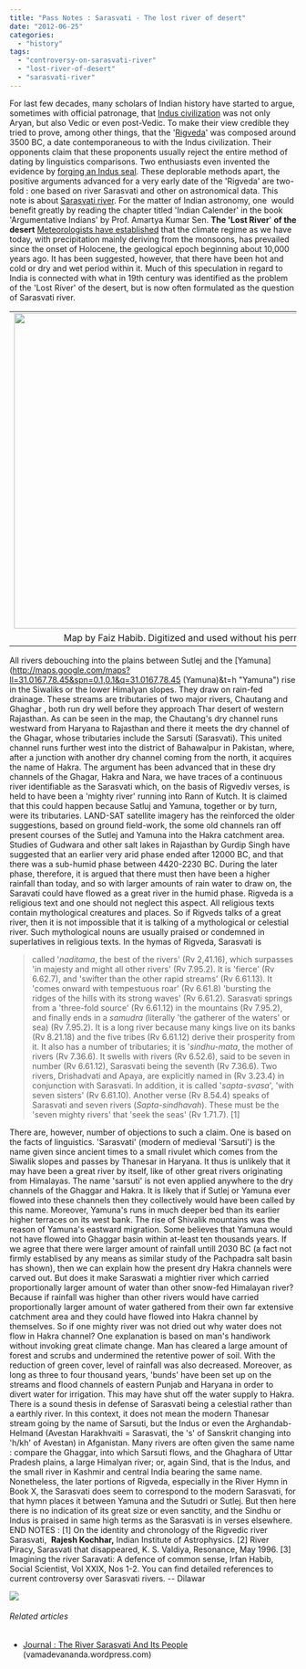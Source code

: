 ```yaml
---
title: "Pass Notes : Sarasvati - The lost river of desert"
date: "2012-06-25"
categories: 
  - "history"
tags: 
  - "controversy-on-sarasvati-river"
  - "lost-river-of-desert"
  - "sarasvati-river"
---
```


For last few decades, many scholars of Indian history have started to argue, sometimes with official patronage, that [Indus civilization](http://en.wikipedia.org/wiki/Indus_Valley_Civilization "Indus Valley Civilization") was not only Aryan, but also Vedic or even post-Vedic. To make their view credible they tried to prove, among other things, that the '[Rigveda](http://en.wikipedia.org/wiki/Rigveda "Rigveda")' was composed around 3500 BC, a date contemporaneous to with the Indus civilization. Their opponents claim that these proponents usually reject the entire method of dating by linguistics comparisons. Two enthusiasts even invented the evidence by [forging an Indus seal](http://www.flonnet.com/fl1720/17200040.htm). These deplorable methods apart, the positive arguments advanced for a very early date of the 'Rigveda' are two-fold : one based on river Sarasvati and other on astronomical data. This note is about [Sarasvati river](http://en.wikipedia.org/wiki/Sarasvati_River "Sarasvati River"). For the matter of Indian astronomy, one  would benefit greatly by reading the chapter titled 'Indian Calender' in the book 'Argumentative Indians' by Prof. Amartya Kumar Sen. **The 'Lost River**' **of the desert** [Meteorologists have established](http://www.ncbi.nlm.nih.gov/pubmed/12540924) that the climate regime as we have today, with precipitation mainly deriving from the monsoons, has prevailed since the onset of Holocene, the geological epoch beginning about 10,000 years ago. It has been suggested, however, that there have been hot and cold or dry and wet period within it. Much of this speculation in regard to India is connected with what in 19th century was identified as the problem of the 'Lost River' of the desert, but is now often formulated as the question of Sarasvati river.

<table class="tr-caption-container" style="margin-left:auto;margin-right:auto;text-align:center;"><tbody><tr><td style="text-align:center;"><a style="margin-left:auto;margin-right:auto;" href="https://dilawars.me/wp-content/uploads/2012/10/img_03531.jpg"><img alt="" src="https://dilawars.me/wp-content/uploads/2012/10/img_03531.jpg?w=300" width="640" height="553"></a></td></tr><tr><td class="tr-caption" style="text-align:center;">Map by Faiz Habib. Digitized and used without his permission.</td></tr></tbody></table>

All rivers debouching into the plains between Sutlej and the [Yamuna](http://maps.google.com/maps?ll=31.0167,78.45&spn=0.1,0.1&q=31.0167,78.45 (Yamuna)&t=h "Yamuna") rise in the Siwaliks or the lower Himalyan slopes. They draw on rain-fed drainage. These streams are tributaries of two major rivers, Chautang and Ghaghar , both run dry well before they approach Thar desert of western Rajasthan. As can be seen in the map, the Chautang's dry channel runs westward from Haryana to Rajasthan and there it meets the dry channel of the Ghagar, whose tributaries include the Sarsuti (Sarasvati). This united channel runs further west into the district of Bahawalpur in Pakistan, where, after a junction with another dry channel coming from the north, it acquires the name of Hakra. The argument has been advanced that in these dry channels of the Ghagar, Hakra and Nara, we have traces of a continuous river identifiable as the Sarasvati which, on the basis of Rigvediv verses, is held to have been a 'mighty river' running into Rann of Kutch. It is claimed that this could happen because Satluj and Yamuna, together or by turn, were its tributaries. LAND-SAT satellite imagery has the reinforced the older suggestions, based on ground field-work, the some old channels ran off present courses of the Sutlej and Yamuna into the Hakra catchment area. Studies of Gudwara and other salt lakes in Rajasthan by Gurdip Singh have suggested that an earlier very arid phase ended after 12000 BC, and that there was a sub-humid phase between 4420-2230 BC. During the later phase, therefore, it is argued that there must then have been a higher rainfall than today, and so with larger amounts of rain water to draw on, the Saravati could have flowed as a great river in the humid phase. Rigveda is a religious text and one should not neglect this aspect. All religious texts contain mythological creatures and places. So if Rigveds talks of a great river, then it is not impossible that it is talking of a mythological or celestial river. Such mythological nouns are usually praised or condemned in superlatives in religious texts. In the hymas of Rigveda, Sarasvati is

> called '_naditama_, the best of the rivers' (Rv 2,41.16), which surpasses 'in majesty and might all other rivers' (Rv 7.95.2). It is 'fierce' (Rv 6.62.7), and 'swifter than the other rapid streams' (Rv 6.61.13). It 'comes onward with tempestuous roar' (Rv 6.61.8) 'bursting the ridges of the hills with its strong waves' (Rv 6.61.2). Sarasvati springs from a 'three-fold source' (Rv 6.61.12) in the mountains (Rv 7.95.2), and finally ends in a _samudra_ (literally 'the gatherer of the waters' or sea) (Rv 7.95.2). It is a long river because many kings live on its banks (Rv 8.21.18) and the five tribes (Rv 6.61.12) derive their prosperity from it. It also has a number of tributaries; it is '_sindhu-mata_, the mother of rivers (Rv 7.36.6). It swells with rivers (Rv 6.52.6), said to be seven in number (Rv 6.61.12), Sarasvati being the seventh (Rv 7.36.6). Two rivers, Drishadvati and Apaya, are explicitly named in (Rv 3.23.4) in conjunction with Sarasvati. In addition, it is called '_sapta-svasa_', 'with seven sisters' (Rv 6.61.10). Another verse (Rv 8.54.4) speaks of Sarasvati and seven rivers (_Sapta-sindhavah_). These must be the 'seven mighty rivers' that 'seek the seas' (Rv 1.71.7). \[1\]

There are, however, number of objections to such a claim. One is based on the facts of linguistics. 'Sarasvati' (modern of medieval 'Sarsuti') is the name given since ancient times to a small rivulet which comes from the Siwalik slopes and passes by Thanesar in Haryana. It thus is unlikely that it may have been a great river by itself, like of other great rivers originating from Himalayas. The name 'sarsuti' is not even applied anywhere to the dry channels of the Ghaggar and Hakra. It is likely that if Sutlej or Yamuna ever flowed into these channels then they collectively would have been called by this name. Moreover, Yamuna's runs in much deeper bed than its earlier higher terraces on its west bank. The rise of Shivalik mountains was the reason of Yamuna's eastward migration. Some believes that Yamuna would not have flowed into Ghaggar basin within at-least ten thousands years. If we agree that there were larger amount of rainfall untill 2030 BC (a fact not firmly establised by any means as similar study of the Pachpadra salt basin has shown), then we can explain how the present dry Hakra channels were carved out. But does it make Saraswati a mightier river which carried proportionally larger amount of water than other snow-fed Himalayan river? Because if rainfall was higher than other rivers would have carried proportionally larger amount of water gathered from their own far extensive catchment area and they could have flowed into Hakra channel by themselves. So if one mighty river was not dried out why water does not flow in Hakra channel? One explanation is based on man's handiwork without invoking great climate change. Man has cleared a large amount of forest and scrubs and undermined the retentive power of soil. With the reduction of green cover, level of rainfall was also decreased. Moreover, as long as three to four thousand years, 'bunds' have been set up on the streams and flood channels of eastern Punjab and Haryana in order to divert water for irrigation. This may have shut off the water supply to Hakra. There is a sound thesis in defense of Sarasvati being a celestial rather than a earthly river. In this context, it does not mean the modern Thanesar stream going by the name of Sarsuti, but the Indus or even the Arghandab-Helmand (Avestan Harakhvaiti = Sarasvati, the 's' of Sanskrit changing into 'h/kh' of Avestan) in Afganistan. Many rivers are often given the same name : compare the Ghaggar, into which Sarsuti flows, and the Ghaghara of Uttar Pradesh plains, a large Himalyan river; or, again Sind, that is the Indus, and the small river in Kashmir and central India bearing the same name. Nonetheless, the later portions of Rigveda, especially in the River Hymn in Book X, the Sarasvati does seem to correspond to the modern Sarasvati, for that hymn places it between Yamuna and the Sutudri or Sutlej. But then here there is no indication of its great size or even sanctity, and the Sindhu or Indus is praised in same high terms as the Sarasvati is in verses elsewhere. END NOTES : \[1\] On the identity and chronology of the Rigvedic river Sarasvati,  **Rajesh Kochhar,** Indian Institute of Astrophysics. \[2\] River Piracy, Sarasvati that disappeared, K. S. Valdiya, Resonance, May 1996. \[3\] Imagining the river Saravati: A defence of common sense, Irfan Habib, Social Scientist, Vol XXIX, Nos 1-2. You can find detailed references to current controversy over Sarasvati rivers. -- Dilawar

![](https://blogger.googleusercontent.com/tracker/3794193585985230867-5900154359398319359?l=dilawarsays.blogspot.com)

###### Related articles

- [Journal : The River Sarasvati And Its People](http://vamadevananda.wordpress.com/2012/12/09/journal-the-river-sarasvati-and-its-people/) (vamadevananda.wordpress.com)
